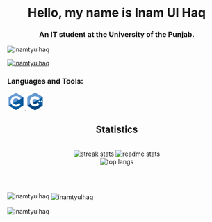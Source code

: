 <h1 align="center">Hello, my name is Inam Ul Haq</h1>
<h3 align="center">An IT student at the University of the Punjab.</h3>

<p align="left"> <img src="https://komarev.com/ghpvc/?username=inamtyulhaq&label=Profile%20views&color=0e75b6&style=flat" alt="inamtyulhaq" /> </p>

<p align="left"> <a href="https://github.com/ryo-ma/github-profile-trophy"><img src="https://github-profile-trophy.vercel.app/?username=inamtyulhaq" alt="inamtyulhaq" /></a> </p>

<h3 align="left">Languages and Tools:</h3>
<p align="left"> <a href="https://www.cprogramming.com/" target="_blank" rel="noreferrer"> <img src="https://raw.githubusercontent.com/devicons/devicon/master/icons/c/c-original.svg" alt="c" width="40" height="40"/> </a>
<img src="https://raw.githubusercontent.com/devicons/devicon/master/icons/cplusplus/cplusplus-original.svg" alt="cplusplus" width="40" height="40"/> </a>


<h2 align="center"> Statistics </h2>
<br>
<div align=center>
  <img width=390 src="https://github-readme-streak-stats-salesp07.vercel.app/?user=inamtyulhaq&count_private=true&theme=react&border_radius=10" alt="streak stats"/>
  <img width=390 src="https://github-readme-stats-salesp07.vercel.app/api?username=inamtyulhaq&count_private=true&show_icons=true&theme=react&rank_icon=github&border_radius=10" alt="readme stats" />
  <br/>
  <img width=325 align="center" src="https://github-readme-stats-inamtyulhaq.vercel.app/api/top-langs/?username=inamtyulhaq&hide=HTML&langs_count=8&layout=compact&theme=react&border_radius=10&size_weight=0.5&count_weight=0.5&exclude_repo=github-readme-stats" alt="top langs" />
</div>

<br/><br/>

<p><img align="left" src="https://github-readme-stats.vercel.app/api/top-langs?username=inamtyulhaq&show_icons=true&locale=en&layout=compact" alt="inamtyulhaq" /></p>

<p>&nbsp;<img align="center" src="https://github-readme-stats.vercel.app/api?username=inamtyulhaq&show_icons=true&locale=en" alt="inamtyulhaq" /></p>

<p><img align="center" src="https://github-readme-streak-stats.herokuapp.com/?user=inamtyulhaq&" alt="inamtyulhaq" /></p>
